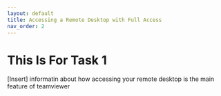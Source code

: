 ```yaml
---
layout: default
title: Accessing a Remote Desktop with Full Access
nav_order: 2
---
```


# This Is For Task 1
<!-- {: .no_toc } This tag lets you remove the heading from the table of contents -->

\[Insert\] informatin about how accessing your remote desktop is the main feature of teamviewer